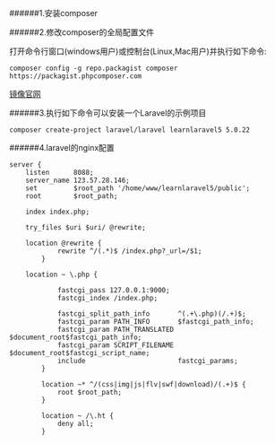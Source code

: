 ######1.安装composer

######2.修改composer的全局配置文件

打开命令行窗口(windows用户)或控制台(Linux,Mac用户)并执行如下命令:

```
composer config -g repo.packagist composer https://packagist.phpcomposer.com
```
[镜像官网](http://pkg.phpcomposer.com/)

######3.执行如下命令可以安装一个Laravel的示例项目

```
composer create-project laravel/laravel learnlaravel5 5.0.22
```

######4.laravel的nginx配置

```
server {
    listen      8088;
    server_name 123.57.28.146;
    set         $root_path '/home/www/learnlaravel5/public';
    root        $root_path;

    index index.php;

    try_files $uri $uri/ @rewrite;

    location @rewrite {
            rewrite ^/(.*)$ /index.php?_url=/$1;
        }

    location ~ \.php {

            fastcgi_pass 127.0.0.1:9000;
            fastcgi_index /index.php;

            fastcgi_split_path_info       ^(.+\.php)(/.+)$;
            fastcgi_param PATH_INFO       $fastcgi_path_info;
            fastcgi_param PATH_TRANSLATED $document_root$fastcgi_path_info;
            fastcgi_param SCRIPT_FILENAME $document_root$fastcgi_script_name;
            include                       fastcgi_params;
        }

        location ~* ^/(css|img|js|flv|swf|download)/(.+)$ {
            root $root_path;    
        }     
            
        location ~ /\.ht {
            deny all;         
        }  
```
